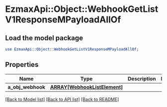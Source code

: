 # EzmaxApi::Object::WebhookGetListV1ResponseMPayloadAllOf

## Load the model package
```perl
use EzmaxApi::Object::WebhookGetListV1ResponseMPayloadAllOf;
```

## Properties
Name | Type | Description | Notes
------------ | ------------- | ------------- | -------------
**a_obj_webhook** | [**ARRAY[WebhookListElement]**](WebhookListElement.md) |  | 

[[Back to Model list]](../README.md#documentation-for-models) [[Back to API list]](../README.md#documentation-for-api-endpoints) [[Back to README]](../README.md)


